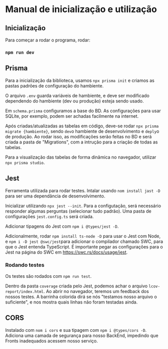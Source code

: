 # Manual de inicialização e utilização

## Inicialização

Para começar a rodar o programa, rodar:

### `npm run dev`

## Prisma

Para a inicialização da biblioteca, usamos `npx prisma init`
e criamos as pastas padrões de configuração do hambiente.

O arquivo `.env` guarda variáveis de hambiente, e deve ser modificado
dependendo do hambiente (dev ou produção) esteja sendo usado.

Em `schema.prisma` configuramos a base do BD. As configurações para usar SQLite,
por exemplo, podem ser achadas facilmente na internet.

Após criadas/atualizadas as tabelas em código, deve-se
rodar `npx prisma migrate {hambiente}`, sendo `dev`o
hambiente de desenvolvimento e `deply`o de 
produção. Ao rodar isso, as modificações serão
feitas no BD e será criada a pasta de "Migrations", com
a intrução para a criação de todas as tabelas.

Para a visualização das tabelas de forma dinâmica no 
navegador, utilizar `npx prisma studio`.


## Jest

Ferramenta utilizada para rodar testes. Intalar usando `nom install jast -D` para ser uma dependância
de desenvolvimento.

Inicializar utilizando `npx jest --init`. Para a configutação, será necessário 
responder algumas perguntas (selecionar tudo padrão). Uma pasta de configurações `jest.config.ts`
será criada. 

Adicionar tipagens do Jest com `npm i @types/jest -D`.

Adicionalmente, rodar `npm install ts-node -D`
para usar o Jest com Node, e `npm i -D jest @swc/jest`para adicionar o compilador chamado SWC, para
que o Jest entenda TypeScript.
É importante pegar as configurações para o Jest na página do SWC em https://swc.rs/docs/usage/jest.

### Rodando testes

Os testes são rodados com `npm run test`.

Dentro da pasta `coverage` criada pelo Jest, podemos achar o arquivo `lcov-report/index.html`.
Ao abrir no navegador, teremos um feedback dos nossos testes. A barrinha colorida dirá 
se nós "testamos nosso arquivo o suficiente", e nos mostra quais linhas não foram testadas
ainda.

## CORS

Instalado com `nom i cors` e sua tipagem com `npm i @types/cors -D`. Adiciona uma camada
de segurança para nosso BackEnd, impedindo que Fronts inadequados acessem nosso serviço.